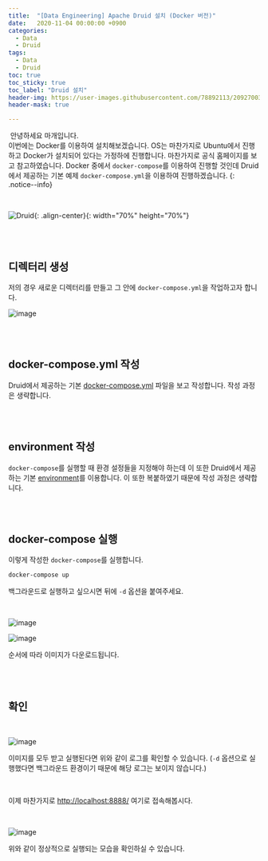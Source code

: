 ```yaml
---
title:  "[Data Engineering] Apache Druid 설치 (Docker 버전)"
date:   2020-11-04 00:00:00 +0900
categories:
  - Data
  - Druid
tags:
  - Data
  - Druid
toc: true
toc_sticky: true
toc_label: "Druid 설치"
header-img: https://user-images.githubusercontent.com/78892113/209270038-0e690c31-c629-404d-9a86-38fe361cb57a.png
header-mask: true

---
```


&nbsp;안녕하세요 마개입니다.  
이번에는 Docker를 이용하여 설치해보겠습니다. OS는 마찬가지로 Ubuntu에서 진행하고 Docker가 설치되어 있다는 가정하에 진행합니다. 마찬가지로 공식 홈페이지를 보고 참고하였습니다. Docker 중에서 `docker-compose`를 이용하여 진행할 것인데 Druid에서 제공하는 기본 예제 `docker-compose.yml`을 이용하여 진행하겠습니다. 
{: .notice--info}

<br>

![Druid](https://user-images.githubusercontent.com/78892113/209270038-0e690c31-c629-404d-9a86-38fe361cb57a.png){: .align-center}{: width="70%" height="70%"} 

<br><br>

## 디렉터리 생성

저의 경우 새로운 디렉터리를 만들고 그 안에 `docker-compose.yml`을 작업하고자 합니다.

![image](https://user-images.githubusercontent.com/78892113/209301832-271867d4-565d-4bad-a27a-54569bfef3d8.png)

<br><br>

## docker-compose.yml 작성

Druid에서 제공하는 기본 <a href="https://github.com/apache/druid/blob/master/distribution/docker/docker-compose.yml">docker-compose.yml</a> 파일을 보고 작성합니다. 작성 과정은 생략합니다.

<br><br>

## environment 작성

`docker-compose`를 실행할 때 환경 설정들을 지정해야 하는데 이 또한 Druid에서 제공하는 기본 <a href="https://github.com/apache/druid/blob/master/distribution/docker/environment">environment</a>를 이용합니다. 이 또한 복붙하였기 때문에 작성 과정은 생략합니다.

<br><br>

## docker-compose 실행

이렇게 작성한 `docker-compose`를 실행합니다.

```sh
docker-compose up
```

백그라운드로 실행하고 싶으시면 뒤에 `-d` 옵션을 붙여주세요.

<br>

![image](https://user-images.githubusercontent.com/78892113/209301840-f469c696-5760-42c4-82c7-c2deecce5bd4.png)

![image](https://user-images.githubusercontent.com/78892113/209301854-55fefaa9-384e-40dd-b7ae-86b65498f551.png)

순서에 따라 이미지가 다운로드됩니다.

<br><br>

## 확인

<br>

![image](https://user-images.githubusercontent.com/78892113/209301866-b6b198a1-d076-41c6-8ad7-8f2111f00519.png)

이미지를 모두 받고 실행된다면 위와 같이 로그를 확인할 수 있습니다. (`-d` 옵션으로 실행했다면 백그라운드 환경이기 때문에 해당 로그는 보이지 않습니다.)

<br>

이제 마찬가지로 <a href="http://localhost:8888/">http://localhost:8888/</a> 여기로 접속해봅시다.

<br>

![image](https://user-images.githubusercontent.com/78892113/209301877-2e41c9e8-bdef-4271-8035-4a4824f2511e.png)

위와 같이 정상적으로 실행되는 모습을 확인하실 수 있습니다.
